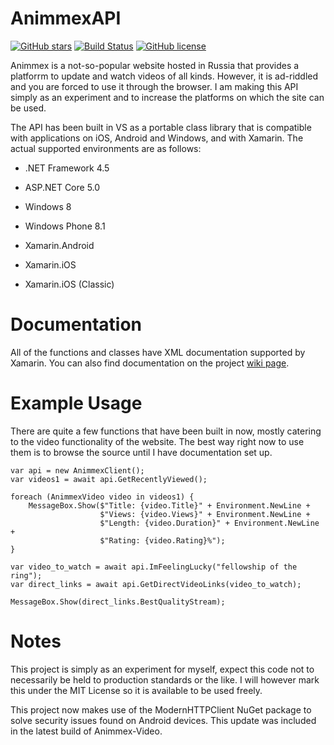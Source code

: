 AnimmexAPI
==========
[![GitHub stars](https://img.shields.io/github/stars/kade-robertson/AnimmexAPI.svg)](https://github.com/kade-robertson/AnimmexAPI/stargazers) [![Build Status](https://travis-ci.org/kade-robertson/AnimmexAPI.svg?branch=master)](https://travis-ci.org/kade-robertson/AnimmexAPI/builds#) [![GitHub license](https://img.shields.io/badge/license-MIT-orange.svg)](https://raw.githubusercontent.com/kade-robertson/AnimmexAPI/master/LICENSE.md)

Animmex is a not-so-popular website hosted in Russia that provides a platforrm
to update and watch videos of all kinds. However, it is ad-riddled and you are
forced to use it through the browser. I am making this API simply as an
experiment and to increase the platforms on which the site can be used.

The API has been built in VS as a portable class library that is compatible with
applications on iOS, Android and Windows, and with Xamarin. The actual supported
environments are as follows:

-   .NET Framework 4.5

-   ASP.NET Core 5.0

-   Windows 8

-   Windows Phone 8.1

-   Xamarin.Android

-   Xamarin.iOS

-   Xamarin.iOS (Classic)

Documentation
=============

All of the functions and classes have XML documentation supported by Xamarin.
You can also find documentation on the project [wiki page](https://github.com/kade-robertson/AnimmexAPI/wiki).

Example Usage
=============

There are quite a few functions that have been built in now, mostly catering to
the video functionality of the website. The best way right now to use them is to
browse the source until I have documentation set up.

~~~~~~~~~~~~~~~~~~~~~~~~~~~~~~~~~~~~~~~~~~~~~~~~~~~~~~~~~~~~~~~~~~~~~~~~~~~~~~~~
var api = new AnimmexClient();
var videos1 = await api.GetRecentlyViewed();

foreach (AnimmexVideo video in videos1) {
    MessageBox.Show($"Title: {video.Title}" + Environment.NewLine +
                    $"Views: {video.Views}" + Environment.NewLine +
                    $"Length: {video.Duration}" + Environment.NewLine +
                    $"Rating: {video.Rating}%");
}

var video_to_watch = await api.ImFeelingLucky("fellowship of the ring");
var direct_links = await api.GetDirectVideoLinks(video_to_watch);

MessageBox.Show(direct_links.BestQualityStream);
~~~~~~~~~~~~~~~~~~~~~~~~~~~~~~~~~~~~~~~~~~~~~~~~~~~~~~~~~~~~~~~~~~~~~~~~~~~~~~~~

Notes
=====

This project is simply as an experiment for myself, expect this code not to
necessarily be held to production standards or the like. I will however mark
this under the MIT License so it is available to be used freely.

This project now makes use of the ModernHTTPClient NuGet package to solve security
issues found on Android devices. This update was included in the latest build of
Animmex-Video. 
